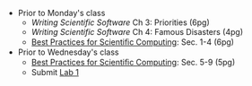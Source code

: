 - Prior to Monday's class
   + _Writing Scientific Software_ Ch 3: Priorities (6pg)
   + _Writing Scientific Software_ Ch 4: Famous Disasters (4pg)
   + [Best Practices for Scientiﬁc Computing](http://arxiv.org/pdf/1210.0530v4.pdf): Sec. 1-4 (6pg)
- Prior to Wednesday's class
   + [Best Practices for Scientiﬁc Computing](http://arxiv.org/pdf/1210.0530v4.pdf): Sec. 5-9 (5pg)
   + Submit [Lab 1](labs/lab1/)
